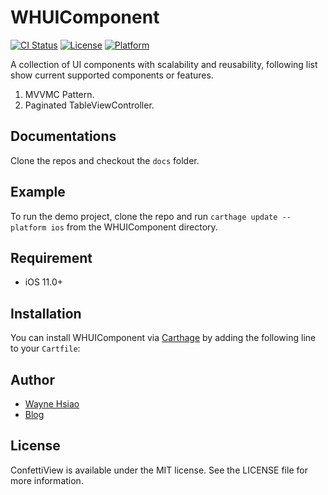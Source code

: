 # WHUIComponent
[![CI Status](https://travis-ci.org/chronicqazxc/WHUIComponent.svg?branch=master)](https://github.com/chronicqazxc/WHUIComponent)
[![License](https://img.shields.io/github/license/chronicqazxc/WHUIComponent)](https://github.com/chronicqazxc/WHUIComponent)
[![Platform](https://img.shields.io/badge/iOS-Carthage-blue)](https://github.com/chronicqazxc/WHUIComponent)

A collection of UI components with scalability and reusability, following list show current supported components or features.
1. MVVMC Pattern.
2. Paginated TableViewController.

## Documentations

Clone the repos and checkout the `docs` folder.

## Example

To run the demo project,
clone the repo and run `carthage update --platform ios` from the WHUIComponent directory.

## Requirement

- iOS 11.0+

## Installation

You can install WHUIComponent via [Carthage](https://github.com/Carthage/Carthage)
by adding the following line to your `Cartfile`:

## Author

- [Wayne Hsiao](mailto://chronicqazxc@gmail.com)
- <a href="https://wayne-blog.herokuapp.com" target="_blank">Blog</a>

## License

ConfettiView is available under the MIT license.
See the LICENSE file for more information.
